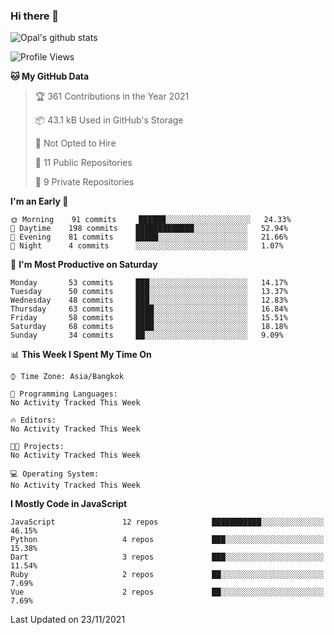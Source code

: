 ### Hi there 👋

![Opal's github stats](https://github-readme-stats.vercel.app/api?username=coolkidneversleep&count_private=true&show_icons=true&theme=radical)


<!--START_SECTION:waka-->
![Profile Views](http://img.shields.io/badge/Profile%20Views-0-blue)

**🐱 My GitHub Data** 

> 🏆 361 Contributions in the Year 2021
 > 
> 📦 43.1 kB Used in GitHub's Storage 
 > 
> 🚫 Not Opted to Hire
 > 
> 📜 11 Public Repositories 
 > 
> 🔑 9 Private Repositories  
 > 
**I'm an Early 🐤** 

```text
🌞 Morning    91 commits     ██████░░░░░░░░░░░░░░░░░░░   24.33% 
🌆 Daytime    198 commits    █████████████░░░░░░░░░░░░   52.94% 
🌃 Evening    81 commits     █████░░░░░░░░░░░░░░░░░░░░   21.66% 
🌙 Night      4 commits      ░░░░░░░░░░░░░░░░░░░░░░░░░   1.07%

```
📅 **I'm Most Productive on Saturday** 

```text
Monday       53 commits     ███░░░░░░░░░░░░░░░░░░░░░░   14.17% 
Tuesday      50 commits     ███░░░░░░░░░░░░░░░░░░░░░░   13.37% 
Wednesday    48 commits     ███░░░░░░░░░░░░░░░░░░░░░░   12.83% 
Thursday     63 commits     ████░░░░░░░░░░░░░░░░░░░░░   16.84% 
Friday       58 commits     ████░░░░░░░░░░░░░░░░░░░░░   15.51% 
Saturday     68 commits     ████░░░░░░░░░░░░░░░░░░░░░   18.18% 
Sunday       34 commits     ██░░░░░░░░░░░░░░░░░░░░░░░   9.09%

```


📊 **This Week I Spent My Time On** 

```text
⌚︎ Time Zone: Asia/Bangkok

💬 Programming Languages: 
No Activity Tracked This Week

🔥 Editors: 
No Activity Tracked This Week

🐱‍💻 Projects: 
No Activity Tracked This Week

💻 Operating System: 
No Activity Tracked This Week

```

**I Mostly Code in JavaScript** 

```text
JavaScript               12 repos            ███████████░░░░░░░░░░░░░░   46.15% 
Python                   4 repos             ███░░░░░░░░░░░░░░░░░░░░░░   15.38% 
Dart                     3 repos             ███░░░░░░░░░░░░░░░░░░░░░░   11.54% 
Ruby                     2 repos             ██░░░░░░░░░░░░░░░░░░░░░░░   7.69% 
Vue                      2 repos             ██░░░░░░░░░░░░░░░░░░░░░░░   7.69%

```



 Last Updated on 23/11/2021
<!--END_SECTION:waka-->
